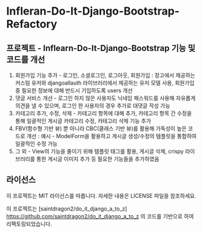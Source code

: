 # Infleran-Do-It-Django-Bootstrap-Refactory

## 프로젝트 - Inflearn-Do-It-Django-Bootstrap 기능 및 코드를 개선

1. 회원가입 기능 추가 - 로그인, 소셜로그인, 로그아웃, 회원가입 : 장고에서 제공하는 커스텀 유저와 djangoallauth 라이브러리에서 제공하는 유저 모델 사용, 회원가입 중 필요한 정보에 대해 반드시 기입하도록 users 개선
2. 댓글 서비스 개선 - 로그인 하지 않은 사용자도 닉네임 패스워드를 사용해 자유롭게 의견을 낼 수 있으며, 로그인 한 사용자의 경우 추가로 대댓글 작성 가능
3. 카테고리 추가, 수정, 삭제 - 카테고리 항목에 대해 추가, 카테고리 항목 간 수정을 통해 일괄적인 게시글 카테고리 수정, 카테고리 삭제 기능 추가
4. FBV(함수형 기반 뷰) 뿐 아니라 CBC(클래스 기반 뷰)를 활용해 가독성이 높은 코드로 개선 : 예시 - ModelForm을 활용하고 게시글 생성/수정의 템플릿을 통합하여 일괄적인 수정 가능
5. 그 외 - View의 기능을 줄이기 위해 템플릿 태그를 활용, 게시글 삭제, crispy 라이브러리를 통한 게시글 이미지 추가 등 필요한 기능들을 추가하였음


## 라이선스

이 프로젝트는 MIT 라이선스를 따릅니다. 자세한 내용은 LICENSE 파일을 참조하세요.

이 프로젝트는 [saintdragon2/do_it_django_a_to_z] https://github.com/saintdragon2/do_it_django_a_to_z 의 코드를 기반으로 하여 리팩토링되었습니다.
